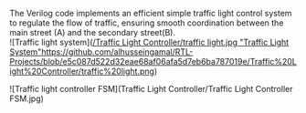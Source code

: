 The Verilog code implements an efficient simple traffic light control system to regulate the flow of traffic, ensuring smooth coordination between the main street (A) and the secondary street(B).  
![Traffic light system]([/Traffic Light Controller/traffic light.jpg "Traffic Light System"](https://github.com/alhusseingamal/RTL-Projects/blob/e5c087d522d32eae68af06afa5d7eb6ba787019e/Traffic%20Light%20Controller/traffic%20light.png)https://github.com/alhusseingamal/RTL-Projects/blob/e5c087d522d32eae68af06afa5d7eb6ba787019e/Traffic%20Light%20Controller/traffic%20light.png)  

![Traffic light controller FSM](Traffic Light Controller/Traffic Light Controller FSM.jpg)  
